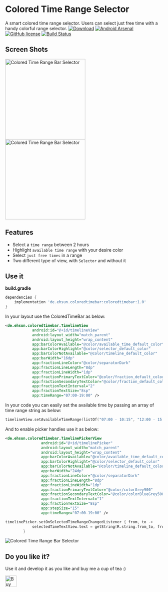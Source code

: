 # Colored Time Range Selector
A smart colored time range selector. Users can select just free time with a handy colorful range selector.
[![Download](https://api.bintray.com/packages/ehsun/maven/colored-time-range-selector/images/download.svg)](https://bintray.com/ehsun/maven/colored-time-range-selector/_latestVersion)
[![Android Arsenal]( https://img.shields.io/badge/Android%20Arsenal-colored--time--selector-green.svg?style=flat )]( https://android-arsenal.com/details/1/6634 )
[![GitHub license](https://img.shields.io/github/license/ehsunshine/colored-time-selector.svg)](https://github.com/ehsunshine/colored-time-selector/blob/master/LICENSE)
[![Build Status](https://travis-ci.org/ehsunshine/colored-time-selector.svg?branch=master)](https://travis-ci.org/ehsunshine/colored-time-selector)

## Screen Shots
<img src="https://github.com/ehsunshine/colored-time-selector/blob/master/screenshots/screen1.jpg" alt="Colored Time Range Bar Selector" width="256">
<img src="https://github.com/ehsunshine/colored-time-selector/blob/master/screenshots/screen2.jpg" alt="Colored Time Range Bar Selector" width="256">

## Features

- Select a `time range` between 2 hours
- Highlight `available time range` with your desire color
- Select `just free times` in a range
- Two different type of view, with `Selector` and without it

## Use it

**build.gradle**
```gradle
dependencies {
    implementation 'de.ehsun.coloredtimebar:coloredtimebar:1.0'
}
```

In your layout use the ColoredTimeBar as below:

```xml
<de.ehsun.coloredtimebar.TimelineView
            android:id="@+id/timelineView"
            android:layout_width="match_parent"
            android:layout_height="wrap_content"
            app:barColorAvailable="@color/available_time_default_color"
            app:barColorHighlight="@color/selector_default_color"
            app:barColorNotAvailable="@color/timeline_default_color"
            app:barWidth="16dp"
            app:fractionLineColor="@color/separatorDark"
            app:fractionLineLength="8dp"
            app:fractionLineWidth="1dp"
            app:fractionPrimaryTextColor="@color/fraction_default_color"
            app:fractionSecondaryTextColor="@color/fraction_default_color"
            app:fractionTextInterval="2"
            app:fractionTextSize="8sp"
            app:timeRange="07:00-19:00" />
```
In your code you can easily set the available time by passing an array of time range string as below:

```kotlin
timelineView.setAvailableTimeRange(listOf("07:00 - 10:15", "12:00 - 15:00"))
```
And to enable picker handles use it as below:

```xml
<de.ehsun.coloredtimebar.TimelinePickerView
                android:id="@+id/timelinePicker"
                android:layout_width="match_parent"
                android:layout_height="wrap_content"
                app:barColorAvailable="@color/available_time_default_color"
                app:barColorHighlight="@color/selector_default_color"
                app:barColorNotAvailable="@color/timeline_default_color"
                app:barWidth="24dp"
                app:fractionLineColor="@color/separatorDark"
                app:fractionLineLength="8dp"
                app:fractionLineWidth="1dp"
                app:fractionPrimaryTextColor="@color/colorGrey900"
                app:fractionSecondaryTextColor="@color/colorBlueGrey500"
                app:fractionTextInterval="1"
                app:fractionTextSize="8sp"
                app:stepSize="15"
                app:timeRange="07:00-19:00" />
```

```kotlin
timelinePicker.setOnSelectedTimeRangeChangedListener { from, to ->
            selectedTimeTextView.text = getString(R.string.from_to, from.format(), to.format())
        }
```

<img src="https://github.com/ehsunshine/colored-time-selector/blob/master/screenshots/screen3.jpg" alt="Colored Time Range Bar Selector">

## Do you like it?
Use it and develop it as you like and buy me a cup of tea :)

<a href='https://ko-fi.com/D1D775AP' target='_blank'><img height='36' style='border:0px;height:36px;' src='https://az743702.vo.msecnd.net/cdn/kofi1.png?v=0' border='0' alt='Buy Me a Coffee at ko-fi.com' /></a>